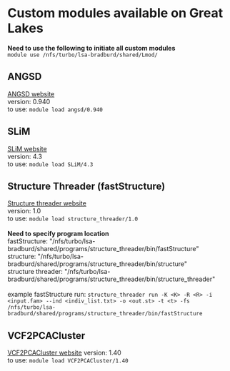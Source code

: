 # Custom modules available on Great Lakes

**Need to use the following to initiate all custom modules**<br>
`module use /nfs/turbo/lsa-bradburd/shared/Lmod/` 

## ANGSD
[ANGSD website](https://www.popgen.dk/angsd/index.php/ANGSD)<br> 
version: 0.940<br>
to use: `module load angsd/0.940`

## SLiM
[SLiM website](https://messerlab.org/slim/)<br>
version: 4.3<br>
to use: `module load SLiM/4.3`

## Structure Threader (fastStructure)
[Structure threader website](https://structure-threader.readthedocs.io/en/latest/usage/)<br>
version: 1.0<br>
to use: `module load structure_threader/1.0`<br>
<br>
**Need to specify program location**<br>
fastStructure: "/nfs/turbo/lsa-bradburd/shared/programs/structure_threader/bin/fastStructure"<br>
structure: "/nfs/turbo/lsa-bradburd/shared/programs/structure_threader/bin/structure"<br>
structure threader: "/nfs/turbo/lsa-bradburd/shared/programs/structure_threader/bin/structure_threader"<br>
<br>
example fastStructure run: `structure_threader run -K <K> -R <R> -i <input.fam> --ind <indiv_list.txt> -o <out.st> -t <t> -fs /nfs/turbo/lsa-bradburd/shared/programs/structure_threader/bin/fastStructure`


## VCF2PCACluster
[VCF2PCACluster website](https://github.com/hewm2008/VCF2PCACluster)
version: 1.40<br>
to use: `module load VCF2PCACluster/1.40`